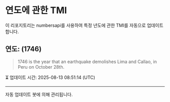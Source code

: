 
# 연도에 관한 TMI

이 리포지토리는 numbersapi를 사용하여 특정 년도에 관한 TMI를 자동으로 업데이트합니다.

## 연도: (1746)
> 1746 is the year that an earthquake demolishes Lima and Callao, in Peru on October 28th.

⏳ 업데이트 시간: 2025-08-13 08:51:14 (UTC)

---
자동 업데이트 봇에 의해 관리됩니다.
